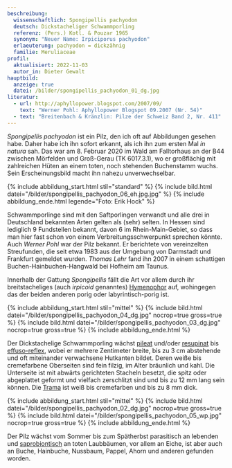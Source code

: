 ```yaml
---
beschreibung:
  wissenschaftlich: Spongipellis pachyodon
  deutsch: Dickstacheliger Schwammporling
  referenz: (Pers.) Kotl. & Pouzar 1965
  synonym: "Neuer Name: Irpiciporus pachyodon"
  erlaeuterung: pachyodon = dickzähnig
  familie: Meruliaceae
profil:
  aktualisiert: 2022-11-03
  autor_in: Dieter Gewalt
hauptbild:
  anzeige: true
  datei: /bilder/spongipellis_pachyodon_01_dg.jpg
literatur:
  - url: http://aphyllopower.blogspot.com/2007/09/
    text: "Werner Pohl: Aphyllopower Blogspot 09.2007 (Nr. 54)"
  - text: "Breitenbach & Kränzlin: Pilze der Schweiz Band 2, Nr. 411"
---
```

*Spongipellis pachyodon* ist ein Pilz, den ich oft auf Abbildungen gesehen habe. Daher habe ich ihn sofort erkannt, als ich ihn zum ersten Mal *in natura* sah. Das war am 8. Februar 2020 im Wald am Falltorhaus an der B44 zwischen Mörfelden und Groß-Gerau (TK 6017.3.1), wo er großflächig mit zahlreichen Hüten an einem toten, noch stehenden Buchenstamm wuchs. Sein Erscheinungsbild macht ihn nahezu unverwechselbar.

{% include abbildung_start.html stil="standard" %}
{% include bild.html datei="/bilder/spongipellis_pachyodon_06_eh.jpg.jpg" %}
{% include abbildung_ende.html legende="Foto: Erik Hock" %}

Schwammporlinge sind mit den Saftporlingen verwandt und alle drei in Deutschland bekannten Arten gelten als (sehr) selten. In Hessen sind lediglich 9 Fundstellen bekannt, davon 6 im Rhein-Main-Gebiet, so dass man hier fast schon von einem Verbreitungsschwerpunkt sprechen könnte. Auch *Werner Pohl* war der Pilz bekannt. Er berichtete von vereinzelten Streufunden, die seit etwa 1983 aus der Umgebung von Darmstadt und Frankfurt gemeldet wurden. *Thomas Lehr* fand ihn 2007 in einem schattigen Buchen-Hainbuchen-Hangwald bei Hofheim am Taunus.

Innerhalb der Gattung *Spongipellis* fällt die Art vor allem durch ihr breitstacheliges (auch *irpicoid* genanntes) [Hymenophor](Hymenophor "Glossar") auf, wohingegen das der beiden anderen porig oder labyrintisch-porig ist.

{% include abbildung_start.html stil="mittel" %}
{% include bild.html datei="/bilder/spongipellis_pachyodon_04_dg.jpg" nocrop=true gross=true %}
{% include bild.html datei="/bilder/spongipellis_pachyodon_03_dg.jpg" nocrop=true gross=true %}
{% include abbildung_ende.html %}

Der Dickstachelige Schwammporling wächst [pileat](pileat "Glossar") und/oder [resupinat](resupinat "Glossar") bis [effuso-reflex](effus-reflex "Glossar"), wobei er mehrere Zentimeter breite, bis zu 3 cm abstehende und oft miteinander verwachsene Hutkanten bildet. Deren weiße bis cremefarbene Oberseiten sind fein filzig, im Alter bräunlich und kahl. Die Unterseite ist mit abwärts gerichteten Stacheln besetzt, die spitz oder abgeplattet geformt und vielfach zerschlitzt sind und bis zu 12 mm lang sein können. Die [Trama](Trama "Glossar") ist weiß bis cremefarben und bis zu 8 mm dick.

{% include abbildung_start.html stil="mittel" %}
{% include bild.html datei="/bilder/spongipellis_pachyodon_02_dg.jpg" nocrop=true gross=true %}
{% include bild.html datei="/bilder/spongipellis_pachyodon_05_wp.jpg" nocrop=true gross=true %}
{% include abbildung_ende.html %}

Der Pilz wächst vom Sommer bis zum Spätherbst parasitisch an lebenden und [saprobiontisch](saprobiontisch "Glossar") an toten Laubbäumen, vor allem an Eiche, ist aber auch an Buche, Hainbuche, Nussbaum, Pappel, Ahorn und anderen gefunden worden.